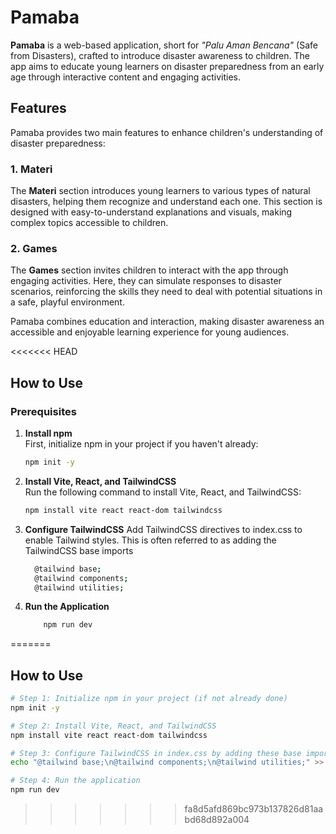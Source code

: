 # Pamaba

**Pamaba** is a web-based application, short for _"Palu Aman Bencana"_ (Safe from Disasters), crafted to introduce disaster awareness to children. The app aims to educate young learners on disaster preparedness from an early age through interactive content and engaging activities.

## Features

Pamaba provides two main features to enhance children's understanding of disaster preparedness:

### 1. Materi

The **Materi** section introduces young learners to various types of natural disasters, helping them recognize and understand each one. This section is designed with easy-to-understand explanations and visuals, making complex topics accessible to children.

### 2. Games

The **Games** section invites children to interact with the app through engaging activities. Here, they can simulate responses to disaster scenarios, reinforcing the skills they need to deal with potential situations in a safe, playful environment.

Pamaba combines education and interaction, making disaster awareness an accessible and enjoyable learning experience for young audiences.

<<<<<<< HEAD
## How to Use

### Prerequisites

1. **Install npm**  
   First, initialize npm in your project if you haven't already:

   ```sh
   npm init -y
   ```

2. **Install Vite, React, and TailwindCSS**  
    Run the following command to install Vite, React, and TailwindCSS:

   ```sh
   npm install vite react react-dom tailwindcss
   ```

3. **Configure TailwindCSS**
   Add TailwindCSS directives to index.css to enable Tailwind styles. This is often referred to as adding the TailwindCSS base imports

   ```sh
     @tailwind base;
     @tailwind components;
     @tailwind utilities;
   ```

4. **Run the Application**

   ```sh
       npm run dev
   ```
=======

## How to Use

```sh
# Step 1: Initialize npm in your project (if not already done)
npm init -y

# Step 2: Install Vite, React, and TailwindCSS
npm install vite react react-dom tailwindcss

# Step 3: Configure TailwindCSS in index.css by adding these base imports
echo "@tailwind base;\n@tailwind components;\n@tailwind utilities;" >> src/index.css

# Step 4: Run the application
npm run dev
```
>>>>>>> fa8d5afd869bc973b137826d81aabd68d892a004
